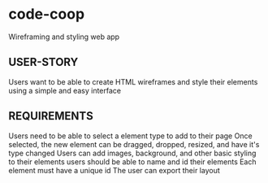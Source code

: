 # code-coop
Wireframing and styling web app

## USER-STORY
Users want to be able to create HTML wireframes and style their elements using a simple and easy interface

## REQUIREMENTS
Users need to be able to select  a element type to add to their page
Once selected, the new element can be dragged, dropped, resized, and have it's type changed
Users can add images, background, and other basic styling to their elements
users should be able to name and id their elements 
Each element must have a unique id
The user can export their layout

